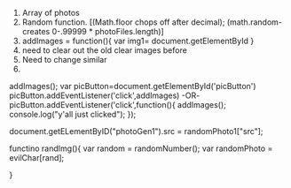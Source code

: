 1. Array of photos
2. Random function. [(Math.floor chops off after decimal); (math.random-creates 0-.99999 * photoFiles.length)]
3. addImages = function(){
  var img1=  document.getElementById
}
4. need to clear out the old clear images before 
5. Need to change similar 
6. 

addImages();
var picButton=document.getElementById('picButton')
picButton.addEventListener('click',addImages)
-OR-
picButton.addEventListener('click',function(){
  addImages();
  console.log("y'all just clicked");
});

document.getELementByID("photoGen1").src = randomPhoto1["src"];

functino randImg(){
  var random = randomNumber();
  var randomPhoto = evilChar[rand];

}

